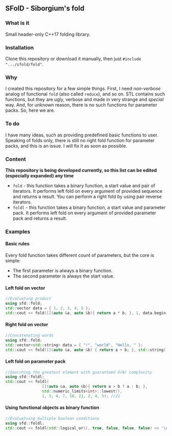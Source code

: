 ## SFolD - Siborgium's fold

### What is it
Small header-only C++17 folding library.

### Installation
Clone this repository or download it manually, then just `#include ".../sfold/fold"`.

### Why
I created this repository for a few simple things. First, I need *non-verbose* analog of functional `fold` (also called `reduce`), and so on. STL contains such functions, but they are ugly, verbose and made in very strange and *special* way.  And, for unknown reason, there is no such functions for parameter packs. So, here we are.

### To do
I have many ideas, such as providing predefined basic functions to user.
Speaking of folds only, there is still no right fold function for parameter packs, and this is an issue. I will fix it as soon as possible.

### Content
**This repository is being developed currently, so this list can be edited (especially expanded) any time**
 - `fold` - this function takes a binary function, a start value and pair of iterators. It performs left fold on every argument of provided sequence and returns a result. You can perform a right fold by using pair reverse iterators. 
 - `foldl` - this function takes a binary function, a start value and parameter pack. It performs left fold on every argument of provided parameter pack and returns a result.

### Examples
#### Basic rules
Every fold function takes different count of parameters, but the core is simple:
 - The first parameter is always a binary function.
 - The second parameter is always the start value.


#### Left fold on vector
```cpp
//Evaluating product
using sfd::fold;
std::vector data = { 1, 2, 3, 4, 5 };
std::cout << fold([](auto &a, auto &b){ return a * b; }, 1, data.begin(). data.end()); //120
```

#### Right fold on vector
```cpp
//Concatenating words
using sfd::fold;
std::vector<std::string> data = { "!", "world", "Hello, " };
std::cout << fold([](auto &a, auto &b) { return a + b; }, std::string(), data.rbegin(), data.rend()); //Hello, world!
```

#### Left fold on parameter pack
```cpp
//Searching the greatest element with guaranteed O(N) complexity
using sfd::foldl;
std::cout << foldl(
                [](auto &a, auto &b){ return a > b ? a : b; },
                std::numeric_limits<int>::lowest(),
                1, 3, 4, 7, 10, 21, 2, 4, 5); //21
```

#### Using <functional> functional objects as binary function
```cpp
//Evaluatuing multiple boolean conditions
using sfd::foldl;
std::cout << foldl(std::logical_or(), true, false, false, false) << '\n'; //true
```
